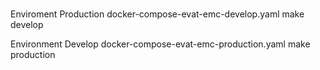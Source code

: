 #

Enviroment Production
docker-compose-evat-emc-develop.yaml
make develop

Environment Develop
docker-compose-evat-emc-production.yaml
make production
